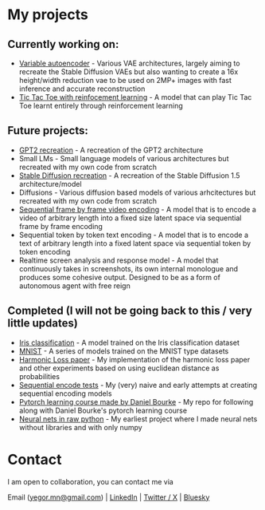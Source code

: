# My projects

## Currently working on:
- [Variable autoencoder](https://github.com/Yegor-men/vae) - Various VAE architectures, largely aiming to recreate the Stable Diffusion VAEs but also wanting to create a 16x height/width reduction vae to be used on 2MP+ images with fast inference and accurate reconstruction
- [Tic Tac Toe with reinfocement learning](https://github.com/Yegor-men/tic-tac-toe-rl) - A model that can play Tic Tac Toe learnt entirely through reinforcement learning

## Future projects:
- [GPT2 recreation](https://github.com/Yegor-men/gpt2) - A recreation of the GPT2 architecture
- Small LMs - Small language models of various architectures but recreated with my own code from scratch
- [Stable Diffusion recreation](https://github.com/Yegor-men/sd15) - A recreation of the Stable Diffusion 1.5 architecture/model
- Diffusions - Various diffusion based models of various arhcitectures but recreated with my own code from scratch
- [Sequential frame by frame video encoding](https://github.com/Yegor-men/sequential-video-encode) - A model that is to encode a video of arbitrary length into a fixed size latent space via sequential frame by frame encoding
- Sequential token by token text encoding - A model that is to encode a text of arbitrary length into a fixed latent space via sequential token by token encoding
- Realtime screen analysis and response model - A model that continuously takes in screenshots, its own internal monologue and produces some cohesive output. Designed to be as a form of autonomous agent with free reign

## Completed (I will not be going back to this / very little updates)
- [Iris classification](https://github.com/Yegor-men/iris-classification) - A model trained on the Iris classification dataset
- [MNIST](https://github.com/Yegor-men/mnist) - A series of models trained on the MNIST type datasets
- [Harmonic Loss paper](https://github.com/Yegor-men/harmonic-loss) - My implementation of the harmonic loss paper and other experiments based on using euclidean distance as probabilities
- [Sequential encode tests](https://github.com/Yegor-men/sequential-encode-tests) - My (very) naive and early attempts at creating sequential encoding models
- [Pytorch learning course made by Daniel Bourke](https://github.com/Yegor-men/learning-pytorch-from-daniel-bourke) - My repo for following along with Daniel Bourke's pytorch learning course
- [Neural nets in raw python](https://github.com/Yegor-men/raw-python-neural-nets) - My earliest project where I made neural nets without libraries and with only numpy

# Contact
I am open to collaboration, you can contact me via

Email (yegor.mn@gmail.com) | [LinkedIn](https://www.linkedin.com/in/yegor-menovchshikov-313150350/) | [Twitter / X](https://x.com/Yegor_Men) | [Bluesky](https://bsky.app/profile/yegormen.bsky.social)

<!--
**Yegor-men/Yegor-men** is a ✨ _special_ ✨ repository because its `README.md` (this file) appears on your GitHub profile.

Here are some ideas to get you started:

- 🔭 I’m currently working on ...
- 🌱 I’m currently learning ...
- 👯 I’m looking to collaborate on ...
- 🤔 I’m looking for help with ...
- 💬 Ask me about ...
- 📫 How to reach me: ...
- 😄 Pronouns: ...
- ⚡ Fun fact: ...
-->
